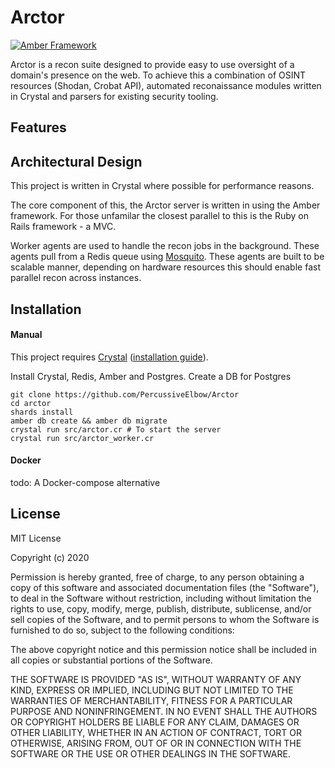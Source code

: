 # Arctor

[![Amber Framework](https://img.shields.io/badge/using-amber_framework-orange.svg)](https://amberframework.org)

Arctor is a recon suite designed to provide easy to use oversight of a domain's presence on the web. To achieve this a combination of OSINT resources (Shodan, Crobat API), automated reconaissance modules written in Crystal and parsers for existing security tooling.  

## Features


## Architectural Design

This project is written in Crystal where possible for performance reasons.

The core component of this, the Arctor server is written in using the Amber framework. For those unfamilar the closest parallel to this is the Ruby on Rails framework - a MVC.

Worker agents are used to handle the recon jobs in the background. These agents pull from a Redis queue using [Mosquito](). These agents are built to be scalable manner, depending on hardware resources this should enable fast parallel recon across instances. 


## Installation


#### Manual 
This project requires [Crystal](https://crystal-lang.org/) ([installation guide](https://crystal-lang.org/docs/installation/)).

Install Crystal, Redis, Amber and Postgres.
Create a DB for Postgres


```
git clone https://github.com/PercussiveElbow/Arctor
cd arctor
shards install
amber db create && amber db migrate
crystal run src/arctor.cr # To start the server
crystal run src/arctor_worker.cr
```

#### Docker

todo: A Docker-compose alternative 




## License
MIT License

Copyright (c) 2020 

Permission is hereby granted, free of charge, to any person obtaining a copy
of this software and associated documentation files (the "Software"), to deal
in the Software without restriction, including without limitation the rights
to use, copy, modify, merge, publish, distribute, sublicense, and/or sell
copies of the Software, and to permit persons to whom the Software is
furnished to do so, subject to the following conditions:

The above copyright notice and this permission notice shall be included in all
copies or substantial portions of the Software.

THE SOFTWARE IS PROVIDED "AS IS", WITHOUT WARRANTY OF ANY KIND, EXPRESS OR
IMPLIED, INCLUDING BUT NOT LIMITED TO THE WARRANTIES OF MERCHANTABILITY,
FITNESS FOR A PARTICULAR PURPOSE AND NONINFRINGEMENT. IN NO EVENT SHALL THE
AUTHORS OR COPYRIGHT HOLDERS BE LIABLE FOR ANY CLAIM, DAMAGES OR OTHER
LIABILITY, WHETHER IN AN ACTION OF CONTRACT, TORT OR OTHERWISE, ARISING FROM,
OUT OF OR IN CONNECTION WITH THE SOFTWARE OR THE USE OR OTHER DEALINGS IN THE
SOFTWARE.
